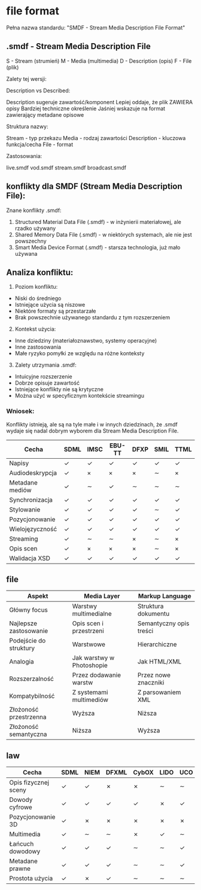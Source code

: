 # file format

Pełna nazwa standardu: "SMDF - Stream Media Description File Format"

## .smdf - Stream Media Description File

S - Stream (strumień)
M - Media (multimedia)
D - Description (opis)
F - File (plik)

Zalety tej wersji:

Description vs Described:

Description sugeruje zawartość/komponent
Lepiej oddaje, że plik ZAWIERA opisy
Bardziej techniczne określenie
Jaśniej wskazuje na format zawierający metadane opisowe


Struktura nazwy:

Stream - typ przekazu
Media - rodzaj zawartości
Description - kluczowa funkcja/cecha
File - format


Zastosowania:

live.smdf
vod.smdf
stream.smdf
broadcast.smdf



## konflikty dla SMDF (Stream Media Description File):

Znane konflikty .smdf:
1. Structured Material Data File (.smdf) - w inżynierii materiałowej, ale rzadko używany
2. Shared Memory Data File (.smdf) - w niektórych systemach, ale nie jest powszechny
3. Smart Media Device Format (.smdf) - starsza technologia, już mało używana

## Analiza konfliktu:

1. Poziom konfliktu:
- Niski do średniego
- Istniejące użycia są niszowe
- Niektóre formaty są przestarzałe
- Brak powszechnie używanego standardu z tym rozszerzeniem

2. Kontekst użycia:
- Inne dziedziny (materiałoznawstwo, systemy operacyjne)
- Inne zastosowania
- Małe ryzyko pomyłki ze względu na różne konteksty

3. Zalety utrzymania .smdf:
- Intuicyjne rozszerzenie
- Dobrze opisuje zawartość
- Istniejące konflikty nie są krytyczne
- Można użyć w specyficznym kontekście streamingu

### Wniosek: 

Konflikty istnieją, ale są na tyle małe i w innych dziedzinach, że .smdf wydaje się nadal dobrym wyborem dla Stream Media Description File.



| Cecha                  | SDML | IMSC | EBU-TT | DFXP | SMIL | TTML |
|-----------------------|------|------|--------|------|------|------|
| Napisy                | ✓    | ✓    | ✓      | ✓    | ✓    | ✓    |
| Audiodeskrypcja       | ✓    | ×    | ×      | ×    | ∼    | ×    |
| Metadane mediów       | ✓    | ∼    | ✓      | ∼    | ∼    | ∼    |
| Synchronizacja        | ✓    | ✓    | ✓      | ✓    | ✓    | ✓    |
| Stylowanie            | ✓    | ✓    | ✓      | ✓    | ∼    | ✓    |
| Pozycjonowanie        | ✓    | ✓    | ✓      | ✓    | ✓    | ✓    |
| Wielojęzyczność      | ✓    | ✓    | ✓      | ✓    | ✓    | ✓    |
| Streaming            | ✓    | ∼    | ∼      | ×    | ∼    | ×    |
| Opis scen            | ✓    | ×    | ×      | ×    | ∼    | ×    |
| Walidacja XSD        | ✓    | ✓    | ✓      | ✓    | ✓    | ✓    |




## file 


| Aspekt                    | Media Layer                | Markup Language           |
|--------------------------|---------------------------|--------------------------|
| Główny focus             | Warstwy multimedialne     | Struktura dokumentu      |
| Najlepsze zastosowanie   | Opis scen i przestrzeni   | Semantyczny opis treści  |
| Podejście do struktury   | Warstwowe                 | Hierarchiczne            |
| Analogia                 | Jak warstwy w Photoshopie | Jak HTML/XML             |
| Rozszerzalność          | Przez dodawanie warstw    | Przez nowe znaczniki     |
| Kompatybilność          | Z systemami multimediów   | Z parsowaniem XML        |
| Złożoność przestrzenna  | Wyższa                    | Niższa                   |
| Złożoność semantyczna   | Niższa                    | Wyższa                   |


## law

| Cecha                    | SDML | NIEM | DFXML | CybOX | LIDO | UCO |
|-------------------------|------|------|-------|-------|------|-----|
| Opis fizycznej sceny    | ✓    | ✓    | ✗     | ✗     | ∼    | ∼   |
| Dowody cyfrowe          | ✓    | ✓    | ✓     | ✓     | ✗    | ✓   |
| Pozycjonowanie 3D       | ✓    | ✗    | ✗     | ✗     | ✗    | ✗   |
| Multimedia              | ✓    | ∼    | ∼     | ✗     | ✓    | ∼   |
| Łańcuch dowodowy        | ✓    | ✓    | ✓     | ∼     | ∼    | ✓   |
| Metadane prawne         | ✓    | ✓    | ✓     | ∼     | ∼    | ✓   |
| Prostota użycia         | ✓    | ✗    | ✓     | ∼    | ∼    | ∼   |

